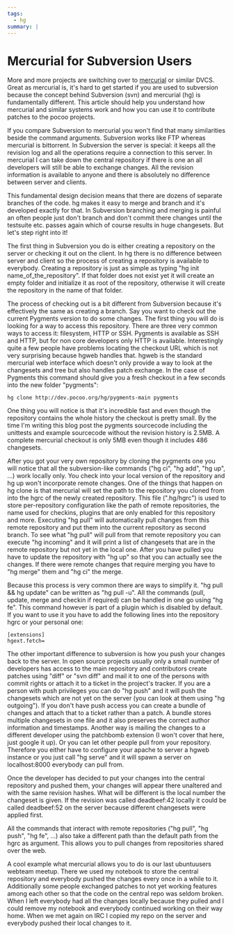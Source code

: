 ```yaml
---
tags:
  - hg
summary: |
---
```


# Mercurial for Subversion Users

More and more projects are switching over to [mercurial](http://www.selenic.com/mercurial/) or similar DVCS. Great as
mercurial is, it's hard to get started if you are used to subversion
because the concept behind Subversion (svn) and mercurial (hg) is
fundamentally different. This article should help you understand how
mercurial and similar systems work and how you can use it to contribute
patches to the pocoo projects.

If you compare Subversion to mercurial you won't find that many
similarities beside the command arguments. Subversion works like FTP
whereas mercurial is bittorrent. In Subversion the server is special: it
keeps all the revision log and all the operations require a connection
to this server. In mercurial I can take down the central repository if
there is one an all developers will still be able to exchange changes.
All the revision information is available to anyone and there is
absolutely no difference between server and clients.

This fundamental design decision means that there are dozens of separate
branches of the code. hg makes it easy to merge and branch and it's
developed exactly for that. In Subversion branching and merging is
painful an often people just don't branch and don't commit there changes
until the testsuite etc. passes again which of course results in huge
changesets. But let's step right into it!

The first thing in Subversion you do is either creating a repository on
the server or checking it out on the client. In hg there is no
difference between server and client so the process of creating a
repository is available to everybody. Creating a repository is just as
simple as typing "hg init name_of_the_repository". If that folder does
not exist yet it will create an empty folder and initialize it as root
of the repository, otherwise it will create the repository in the name
of that folder.

The process of checking out is a bit different from Subversion because
it's effectively the same as creating a branch. Say you want to check
out the current Pygments version to do some changes. The first thing you
will do is looking for a way to access this repository. There are three
very common ways to access it: filesystem, HTTP or SSH. Pygments is
available as SSH and HTTP, but for non core developers only HTTP is
available. Interestingly quite a few people have problems locating the
checkout URL which is not very surprising because hgweb handles that.
hgweb is the standard mercurial web interface which doesn't only provide
a way to look at the changesets and tree but also handles patch
exchange. In the case of Pygments this command should give you a fresh
checkout in a few seconds into the new folder "pygments":

```
hg clone http://dev.pocoo.org/hg/pygments-main pygments
```

One thing you will notice is that it's incredible fast and even though
the repository contains the whole history the checkout is pretty small.
By the time I'm writing this blog post the pygments sourcecode including
the unittests and example sourcecode without the revision history is
2.5MB. A complete mercurial checkout is only 5MB even though it includes
486 changesets.

After you got your very own repository by cloning the pygments one you
will notice that all the subversion-like commands ("hg ci", "hg add",
"hg up", ...) work locally only. You check into your local version of
the repository and hg up won't incorporate remote changes. One of the
things that happen on hg clone is that mercurial will set the path to
the repository you cloned from into the hgrc of the newly created
repository. This file (".hg/hgrc") is used to store per-repository
configuration like the path of remote repositories, the name used for
checkins, plugins that are only enabled for this repository and more.
Executing "hg pull" will automatically pull changes from this remote
repository and put them into the current repository as second branch. To
see what "hg pull" will pull from that remote repository you can execute
"hg incoming" and it will print a list of changesets that are in the
remote repository but not yet in the local one. After you have pulled
you have to update the repository with "hg up" so that you can actually
see the changes. If there were remote changes that require merging you
have to "hg merge" them and "hg ci" the merge.

Because this process is very common there are ways to simplify it. "hg
pull && hg update" can be written as "hg pull -u". All the commands
(pull, update, merge and checkin if required) can be handled in one go
using "hg fe". This command however is part of a plugin which is
disabled by default. If you want to use it you have to add the following
lines into the repository hgrc or your personal one:

```
[extensions]
hgext.fetch=
```

The other important difference to subversion is how you push your
changes back to the server. In open source projects usually only a small
number of developers has access to the main repository and contributors
create patches using "diff" or "svn diff" and mail it to one of the
persons with commit rights or attach it to a ticket in the project's
tracker. If you are a person with push privileges you can do "hg push"
and it will push the changesets which are not yet on the server (you can
look at them using "hg outgoing"). If you don't have push access you can
create a bundle of changes and attach that to a ticket rather than a
patch. A bundle stores multiple changesets in one file and it also
preserves the correct author information and timestamps. Another way is
mailing the changes to a different developer using the patchbomb
extension (I won't cover that here, just google it up). Or you can let
other people pull from your repository. Therefore you either have to
configure your apache to server a hgweb instance or you just call "hg
serve" and it will spawn a server on localhost:8000 everybody can pull
from.

Once the developer has decided to put your changes into the central
repository and pushed them, your changes will appear there unaltered and
with the same revision hashes. What will be different is the local
number the changeset is given. If the revision was called deadbeef:42
locally it could be called deadbeef:52 on the server because different
changesets were applied first.

All the commands that interact with remote repositories ("hg pull", "hg
push", "hg fe", ...) also take a different path than the default path
from the hgrc as argument. This allows you to pull changes from
repositories shared over the web.

A cool example what mercurial allows you to do is our last ubuntuusers
webteam meetup. There we used my notebook to store the central
repository and everybody pushed the changes every once in a while to it.
Additionally some people exchanged patches to not yet working features
among each other so that the code on the central repo was seldom broken.
When I left everybody had all the changes locally because they pulled
and I could remove my notebook and everybody continued working on their
way home. When we met again on IRC I copied my repo on the server and
everybody pushed their local changes to it.
